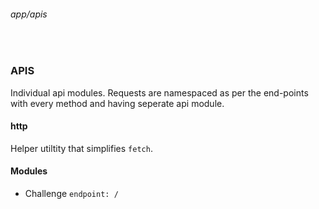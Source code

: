 ###### app/apis

<br />

### APIS

Individual api modules. Requests are namespaced as per the end-points with every method and having seperate api module.

#### http

Helper utiltity that simplifies `fetch`.

#### Modules

-   Challenge `endpoint: /`
